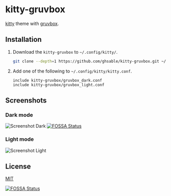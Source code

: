# kitty-gruvbox
[kitty](https://github.com/kovidgoyal/kitty) theme with [gruvbox](https://github.com/morhetz/gruvbox).

## Installation
1. Download the `kitty-gruvbox` to `~/.config/kitty/`.
   ```bash
   git clone --depth=1 https://github.com/ghsable/kitty-gruvbox.git ~/.config/kitty/kitty-gruvbox
   ```

2. Add one of the following to `~/.config/kitty/kitty.conf`.
   ```
   include kitty-gruvbox/gruvbox_dark.conf
   include kitty-gruvbox/gruvbox_light.conf
   ```

## Screenshots
### Dark mode
![Screenshot Dark](https://raw.githubusercontent.com/ghsable/kitty-gruvbox/main/.readme/Screenshot_Dark.png)
[![FOSSA Status](https://app.fossa.com/api/projects/git%2Bgithub.com%2Fghsable%2Fkitty-gruvbox.svg?type=shield)](https://app.fossa.com/projects/git%2Bgithub.com%2Fghsable%2Fkitty-gruvbox?ref=badge_shield)

### Light mode
![Screenshot Light](https://raw.githubusercontent.com/ghsable/kitty-gruvbox/main/.readme/Screenshot_Light.png)

## License
[MIT](https://opensource.org/licenses/MIT)


[![FOSSA Status](https://app.fossa.com/api/projects/git%2Bgithub.com%2Fghsable%2Fkitty-gruvbox.svg?type=large)](https://app.fossa.com/projects/git%2Bgithub.com%2Fghsable%2Fkitty-gruvbox?ref=badge_large)